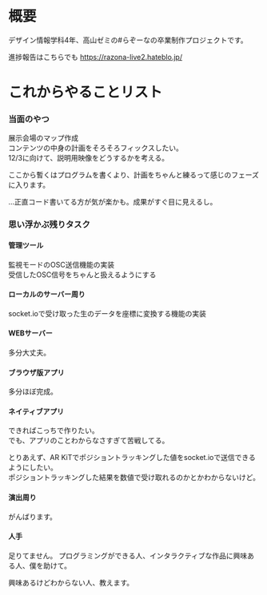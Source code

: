 # 概要
デザイン情報学科4年、高山ゼミの#らぞーなの卒業制作プロジェクトです。

進捗報告はこちらでも
https://razona-live2.hateblo.jp/

# これからやることリスト

### 当面のやつ
展示会場のマップ作成<br>
コンテンツの中身の計画をそろそろフィックスしたい。<br>
12/3に向けて、説明用映像をどうするかを考える。<br>

ここから暫くはプログラムを書くより、計画をちゃんと練るって感じのフェーズに入ります。<br>

…正直コード書いてる方が気が楽かも。成果がすぐ目に見えるし。

### 思い浮かぶ残りタスク

#### 管理ツール
監視モードのOSC送信機能の実装<br>
受信したOSC信号をちゃんと扱えるようにする<br>

#### ローカルのサーバー周り
socket.ioで受け取った生のデータを座標に変換する機能の実装

#### WEBサーバー
多分大丈夫。

#### ブラウザ版アプリ
多分ほぼ完成。

#### ネイティブアプリ
できればこっちで作りたい。<br>
でも、アプリのことわからなさすぎて苦戦してる。<br>

とりあえず、AR KiTでポジショントラッキングした値をsocket.ioで送信できるようにしたい。<br>
ポジショントラッキングした結果を数値で受け取れるのかとかわからないけど。

#### 演出周り
がんばります。

#### 人手
足りてません。
プログラミングができる人、インタラクティブな作品に興味ある人、僕を助けて。<br>

興味あるけどわからない人、教えます。
